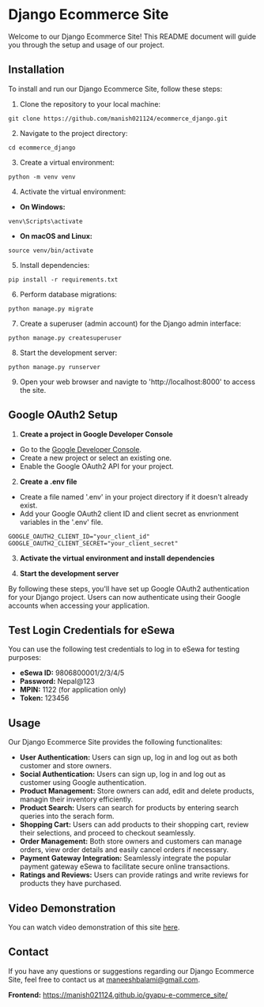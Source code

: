# Django Ecommerce Site

Welcome to our Django Ecommerce Site! This README document will guide you through the setup and usage of our project.


## Installation

To install and run our Django Ecommerce Site, follow these steps:

1. Clone the repository to your local machine:  
```
git clone https://github.com/manish021124/ecommerce_django.git
```

2. Navigate to the project directory:  
```
cd ecommerce_django
```

3. Create a virtual environment:  
```
python -m venv venv
```

4. Activate the virtual environment:  
- **On Windows:**  
```
venv\Scripts\activate
```

- **On macOS and Linux:**  
```
source venv/bin/activate
```

5. Install dependencies:  
```
pip install -r requirements.txt
```

6. Perform database migrations:  
```
python manage.py migrate
```

7. Create a superuser (admin account) for the Django admin interface:  
```
python manage.py createsuperuser
```

8. Start the development server:  
```
python manage.py runserver
```

9. Open your web browser and navigte to 'http://localhost:8000' to access the site.


## Google OAuth2 Setup

1. **Create a project in Google Developer Console**  
- Go to the [Google Developer Console](https://console.developers.google.com/).
- Create a new project or select an existing one.
- Enable the Google OAuth2 API for your project.

2. **Create a .env file**  
- Create a file named '.env' in your project directory if it doesn't already exist. 
- Add your Google OAuth2 client ID and client secret as envrionment variables in the '.env' file.
```
GOOGLE_OAUTH2_CLIENT_ID="your_client_id"
GOOGLE_OAUTH2_CLIENT_SECRET="your_client_secret"
```

3. **Activate the virtual environment and install dependencies**

4. **Start the development server**  

By following these steps, you'll have set up Google OAuth2 authentication for your Django project. Users can now authenticate using their Google accounts when accessing your application.


## Test Login Credentials for eSewa

You can use the following test credentials to log in to eSewa for testing purposes:

- **eSewa ID:** 9806800001/2/3/4/5
- **Password:** Nepal@123
- **MPIN:** 1122 (for application only)
- **Token:** 123456


## Usage

Our Django Ecommerce Site provides the following functionalites:  

- **User Authentication:** Users can sign up, log in and log out as both customer and store owners.
- **Social Authentication:** Users can sign up, log in and log out as customer using Google authentication.
- **Product Management:** Store owners can add, edit and delete products, managin their inventory efficiently.
- **Product Search:** Users can search for products by entering search queries into the serach form.
- **Shopping Cart:** Users can add products to their shopping cart, review their selections, and proceed to checkout seamlessly.
- **Order Management:** Both store owners and customers can manage orders, view order details and easily cancel orders if necessary.
- **Payment Gateway Integration:** Seamlessly integrate the popular payment gateway eSewa to facilitate secure online transactions.
- **Ratings and Reviews:** Users can provide ratings and write reviews for products they have purchased.


## Video Demonstration

You can watch video demonstration of this site [here](https://www.loom.com/share/2592c9c7a71040bfa323ea9663cbab9c?sid=dc397846-9ada-4324-aa01-e5f627a3ecf6).


## Contact

If you have any questions or suggestions regarding our Django Ecommerce Site, feel free to contact us at maneeshbalami@gmail.com.


**Frontend:** https://manish021124.github.io/gyapu-e-commerce_site/
